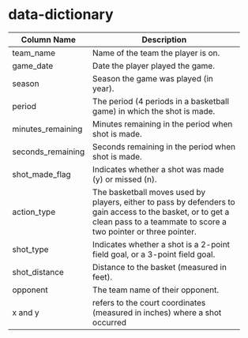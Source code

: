 data-dictionary
================

<table style="width:93%;">
<colgroup>
<col width="18%" />
<col width="75%" />
</colgroup>
<thead>
<tr class="header">
<th>Column Name</th>
<th>Description</th>
</tr>
</thead>
<tbody>
<tr class="odd">
<td>team_name</td>
<td>Name of the team the player is on.</td>
</tr>
<tr class="even">
<td>game_date</td>
<td>Date the player played the game.</td>
</tr>
<tr class="odd">
<td>season</td>
<td>Season the game was played (in year).</td>
</tr>
<tr class="even">
<td>period</td>
<td>The period (4 periods in a basketball game) in which the shot is made.</td>
</tr>
<tr class="odd">
<td>minutes_remaining</td>
<td>Minutes remaining in the period when shot is made.</td>
</tr>
<tr class="even">
<td>seconds_remaining</td>
<td>Seconds remaining in the period when shot is made.</td>
</tr>
<tr class="odd">
<td>shot_made_flag</td>
<td>Indicates whether a shot was made (y) or missed (n).</td>
</tr>
<tr class="even">
<td>action_type</td>
<td>The basketball moves used by players, either to pass by defenders to gain access to the basket, or to get a clean pass to a teammate to score a two pointer or three pointer.</td>
</tr>
<tr class="odd">
<td>shot_type</td>
<td>Indicates whether a shot is a 2-point field goal, or a 3-point field goal.</td>
</tr>
<tr class="even">
<td>shot_distance</td>
<td>Distance to the basket (measured in feet).</td>
</tr>
<tr class="odd">
<td>opponent</td>
<td>The team name of their opponent.</td>
</tr>
<tr class="even">
<td>x and y</td>
<td>refers to the court coordinates (measured in inches) where a shot occurred</td>
</tr>
</tbody>
</table>
